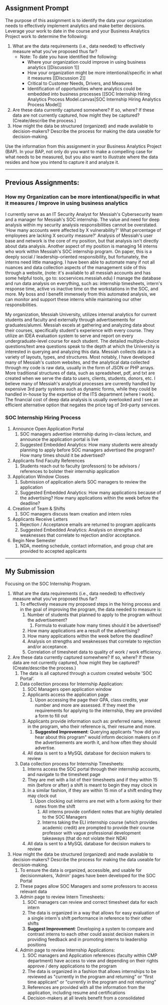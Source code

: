 ## Assignment Prompt
The purpose of this assignment is to identify the data your organization needs to effectively implement analytics and make better decisions. Leverage your work to date in the course and your Business Analytics Project work to determine the following:

1. What are the data requirements (i.e., data needed) to effectively measure what you've proposed thus far?
    - Note: To date you have identified the following:
        - Where your organization could improve in using business analytics [[Discussion 1]]
        - How your organization might be more intentional/specific in what it measures [[Discussion 2]]
        - Critical to Customer Needs, Drivers, and Measures
        - Identification of opportunities where analytics could be embedded into business processes [[SOC Internship Hiring Analytics Process Model.canvas|SOC Internship Hiring Analytics Process Model]]
2. Are these data currently captured somewhere? If so, where? If these data are not currently captured, how might they be captured? (Create/describe the process.)
3. How might the data be structured (organized) and made available to decision-makers? Describe the process for making the data useable for decision-making.

Use the information from this assignment in your Business Analytics Project (BAP). In your BAP, not only do you want to make a compelling case for what needs to be measured, but you also want to illustrate where the data resides and how you intend to capture it and analyze it.

---
## Previous Assignments:
### How my Organization can be more intentional/specific in what it measures / Improve in using business analytics

I currently serve as an IT Security Analyst for Messiah's Cybersecurity team and a manager for Messiah's SOC internship. The value and need for deep analysis within my security analysis responsibilities cannot be overstated. 'How many accounts were affected by X vulnerability?' What percentage of employees are lacking X security measure?' Analysis of Messiah's user base and network is the core of my position, but that analysis isn't directly about data analysis. Another aspect of my position is managing 14 interns who work within Messiah's SOC internship program. On paper, this is a deeply social / leadership-oriented responsibility, but fortunately, the interns need little managing. I have been able to automate many if not all nuances and data collection aspects of the management side of this through a website, (note: it's available to all messiah accounts and has some helpful tools, go to: socservices.messiah.edu) I manage the database and run data analysis on everything, such as: internship timesheets, intern's response time, active vs inactive time on the workstations in the SOC, and more. My boss and I benefit immensely from this automated analysis, we can monitor and support these interns while maintaining our other responsibilities.

My organization, Messiah University, utilizes internal analytics for current students and faculty and externally through advertisements for graduates/alumni. Messiah excels at gathering and analyzing data about their courses, specifically student's experience with every course. They utilize an IDEA evaluation system to serve and report on every undergraduate-level course for each student. The detailed multiple-choice questions/text area questions speak to the depth at which the University is interested in querying and analyzing this data. Messiah collects data in a variety of layouts, types, and structures. Most notably, I have developed many of Messiah's custom websites, and the analytical data collected through my code is raw data, usually in the form of JSON or PHP arrays. More traditional structures of data, such as spreadsheet, pdf, and txt are created when we serve the data to users, clients, students, donors, etc. I believe many of Messiah's analytical processes are currently handled by expensive 3rd party systems such as dynamic forms, while they could be handled in-house by the expertise of the ITS department (where I work). The financial cost of deep data analysis is usually overlooked and I see an efficient alternative option that negates the price tag of 3rd-party services.

### SOC Internship Hiring Process
1. Announce Open Application Portal
	1. SOC managers advertise internship during in-class lecture, and announce the application portal is live
	2. Suggested Embedded Analytics: How many students were already planning to apply before SOC managers advertised the program? How many times should it be advertised?
2. Applicants find Faculty References
	1. Students reach out to faculty (professors) to be advisors / references to bolster their internship application
3. Application Window Closes
	1. Submission of application alerts SOC managers to review the application
	2. Suggested Embedded Analytics: How many applications because of the advertising? How many applications within the week before the deadline?
4. Creation of Team & Shifts
	1. SOC managers discuss team creation and intern roles
5. Applicants Receive Letters
	1. Rejection / Acceptance emails are returned to program applicants
	2. Suggested Embedded Analytics: Analysis on strengths and weaknesses that correlate to rejection and/or acceptance.
6. Begin New Semester
	1. NDA, meeting schedule, contact information, and group chat are provided to accepted applicants

---

## My Submission

Focusing on the SOC Internship Program.

1. What are the data requirements (i.e., data needed) to effectively measure what you've proposed thus far?
	1. To effectively measure my proposed steps in the hiring process and in the goal of improving the program, the data needed to measure is:
		1. Number of students that planned to apply to the program without the advertisement? 
			1. Formula to evaluate how many times should it be advertised?
		2. How many applications are a result of the advertising? 
		3. How many applications within the week before the deadline?
		4. Analysis on strengths and weaknesses that correlate to rejection and/or acceptance. 
		5. Correlation of timesheet data to quality of work / work efficiency. 
2. Are these data currently captured somewhere? If so, where? If these data are not currently captured, how might they be captured? (Create/describe the process.)
	1. The data is all captured through a custom created website 'SOC Portal'.
	2. Data collection process for Internship Application:
		1. SOC Managers open application window
		2. Applicants access the application page
			1. Upon accessing the page their GPA, class credits, year number and more are assessed. If they meet the requirements for applying to the internship, they are provided a form to fill out
		3. Applicants provide information such as: preferred name, interest in the program, who their reference is, their resume and more.
			1. **Suggested Improvement**: Querying applicants "how did you hear about this program" would inform decision makers on if the advertisements are worth it, and how often they should advertise.
		4. All data is sent to a MySQL database for decision makers to review
	3. Data collection process for Internship Timesheets:
		1. Interns access the SOC portal through their internship accounts, and navigate to the timesheet page
		2. They are met with a list of their timesheets and if they within 15 min (before or after) a shift is meant to begin they may clock in
		3. In a similar fashion, if they are within 15 min of a shift ending they may clock out
			1. Upon clocking out interns are met with a form asking for their notes from the shift
				1. All interns provide confident notes that are highly detailed to the SOC Managers
				2. Interns taking the ELI internship course (which provides academic credit) are prompted to provide their course professor with vague professional development takeaways (that do not violate their NDA)
		4. All data is sent to a MySQL database for decision makers to review
3. How might the data be structured (organized) and made available to decision-makers? Describe the process for making the data useable for decision-making.
	1. To ensure the data is organized, accessible, and usable for decisionmakers, 'Admin' pages have been developed for the SOC Portal
	2. These pages allow SOC Managers and some professors to access relevant data
	3. Admin page to review Intern Timesheets:
		1. SOC managers can review and correct timesheet data for each intern
		2. The data is organized in a way that allows for easy evaluation of a single intern's shift performance in reference to their other shifts
		3. **Suggest Improvement**: Developing a system to compare and contrast interns to each other could assist decision makers in providing feedback and in promoting interns to leadership positions
	4. Admin page to review Internship Applications:
		1. SOC managers and Application references (faculty within CMP department) have access to view and depending on their rights approve / deny applications to the program
		2. The data is organized in a fashion that allows internships to be reviewed as "currently in the program and returning" or "first time applicant" or "currently in the program and not returning"
		3. References are provided with all the information from the application, including resume and certifications
		4. Decision-makers at all levels benefit from a consolidated 